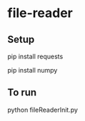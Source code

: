 # file-reader

## Setup
pip install requests

pip install numpy

## To run 
python fileReaderInit.py

